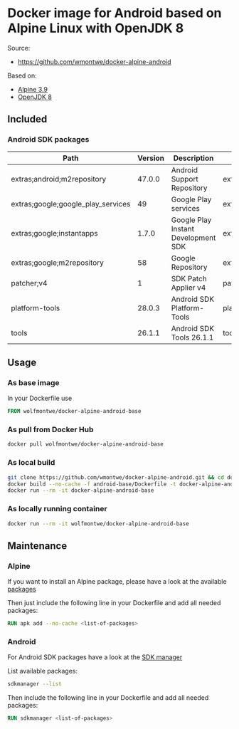 # Docker image for Android based on Alpine Linux with OpenJDK 8

Source:

- https://github.com/wmontwe/docker-alpine-android

Based on:

- [Alpine 3.9](https://hub.docker.com/_/alpine)
- [OpenJDK 8](https://hub.docker.com/_/openjdk)

## Included

### Android SDK packages

  Path                               | Version | Description                         | Location
  -------                            | ------- | -------                             | -------
  extras;android;m2repository        | 47.0.0  | Android Support Repository          | extras/android/m2repository/
  extras;google;google_play_services | 49      | Google Play services                | extras/google/google_play_services/
  extras;google;instantapps          | 1.7.0   | Google Play Instant Development SDK | extras/google/instantapps/
  extras;google;m2repository         | 58      | Google Repository                   | extras/google/m2repository/
  patcher;v4                         | 1       | SDK Patch Applier v4                | patcher/v4/
  platform-tools                     | 28.0.3  | Android SDK Platform-Tools          | platform-tools/
  tools                              | 26.1.1  | Android SDK Tools 26.1.1            | tools/

## Usage

### As base image

In your Dockerfile use

```dockerfile
FROM wolfmontwe/docker-alpine-android-base
```

### As pull from Docker Hub

```bash
docker pull wolfmontwe/docker-alpine-android-base
```

### As local build

```bash
git clone https://github.com/wmontwe/docker-alpine-android.git && cd docker-alpine-android
docker build --no-cache -f android-base/Dockerfile -t docker-alpine-android-base .
docker run --rm -it docker-alpine-android-base
```

### As locally running container

```bash
docker run --rm -it wolfmontwe/docker-alpine-android-base
```

## Maintenance

### Alpine

If you want to install an Alpine package, please have a look at the available [packages](https://pkgs.alpinelinux.org/packages?branch=v3.9)

Then just include the following line in your Dockerfile and add all needed packages:

```dockerfile
RUN apk add --no-cache <list-of-packages>
```

### Android

For Android SDK packages have a look at the [SDK manager](https://developer.android.com/studio/command-line/sdkmanager)

List available packages:

```bash
sdkmanager --list
```

Then include the following line in your Dockerfile and add all needed packages:

```dockerfile
RUN sdkmanager <list-of-packages>
```
